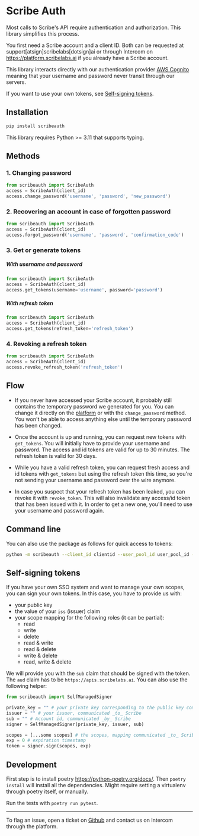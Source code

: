 # Scribe Auth

Most calls to Scribe's API require authentication and authorization. This library simplifies this process.

You first need a Scribe account and a client ID. Both can be requested at support[atsign]scribelabs[dotsign]ai or through Intercom on https://platform.scribelabs.ai if you already have a Scribe account.

This library interacts directly with our authentication provider [AWS Cognito](https://aws.amazon.com/cognito/) meaning that your username and password never transit through our servers.

If you want to use your own tokens, see [Self-signing tokens](#self-signing-tokens).
## Installation

```bash
pip install scribeauth
```

This library requires Python >= 3.11 that supports typing.

## Methods

### 1. Changing password

```python
from scribeauth import ScribeAuth
access = ScribeAuth(client_id)
access.change_password('username', 'password', 'new_password')
```

### 2. Recovering an account in case of forgotten password

```python
from scribeauth import ScribeAuth
access = ScribeAuth(client_id)
access.forgot_password('username', 'password', 'confirmation_code')
```

### 3. Get or generate tokens

##### With username and password

```python
from scribeauth import ScribeAuth
access = ScribeAuth(client_id)
access.get_tokens(username='username', password='password')
```

##### With refresh token

```python
from scribeauth import ScribeAuth
access = ScribeAuth(client_id)
access.get_tokens(refresh_token='refresh_token')
```

### 4. Revoking a refresh token

```python
from scribeauth import ScribeAuth
access = ScribeAuth(client_id)
access.revoke_refresh_token('refresh_token')
```

## Flow

- If you never have accessed your Scribe account, it probably still contains the temporary password we generated for you. You can change it directly on the [platform](https://platform.scribelabs.ai) or with the `change_password` method. You won't be able to access anything else until the temporary password has been changed.

- Once the account is up and running, you can request new tokens with `get_tokens`. You will initially have to provide your username and password. The access and id tokens are valid for up to 30 minutes. The refresh token is valid for 30 days.

- While you have a valid refresh token, you can request fresh access and id tokens with `get_tokens` but using the refresh token this time, so you're not sending your username and password over the wire anymore.

- In case you suspect that your refresh token has been leaked, you can revoke it with `revoke_token`. This will also invalidate any access/id token that has been issued with it. In order to get a new one, you'll need to use your username and password again.

## Command line

You can also use the package as follows for quick access to tokens:

```bash
python -m scribeauth --client_id clientid --user_pool_id user_pool_id --username username --password password
```

## Self-signing tokens

If you have your own SSO system and want to manage your own scopes, you can sign your own tokens. In this case, you have to provide us with:
- your public key
- the value of your `iss` (issuer) claim
- your scope mapping for the following roles (it can be partial):
  - read
  - write
  - delete
  - read & write
  - read & delete
  - write & delete
  - read, write & delete

We will provide you with the `sub` claim that should be signed with the token. The `aud` claim has to be `https://apis.scribelabs.ai`.
You can also use the following helper:

```python
from scribeauth import SelfManagedSigner

private_key = "" # your private key corresponding to the public key communicated _to_ Scribe
issuer = "" # your issuer, communicated _to_ Scribe
sub = "" # Account id, communicated _by_ Scribe
signer = SelfManagedSigner(private_key, issuer, sub)

scopes = [...some scopes] # the scopes, mapping communicated _to_ Scribe
exp = 0 # expiration timestamp
token = signer.sign(scopes, exp)
```


## Development

First step is to install poetry https://python-poetry.org/docs/. Then `poetry install` will install all the dependencies. Might require setting a virtualenv through poetry itself, or manually.

Run the tests with `poetry run pytest`.

---

To flag an issue, open a ticket on [Github](https://github.com/ScribeLabsAI/ScribeAuth/issues) and contact us on Intercom through the platform.
